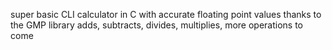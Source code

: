 super basic CLI calculator in C with accurate floating point values thanks to the GMP library
adds, subtracts, divides, multiplies, more operations to come